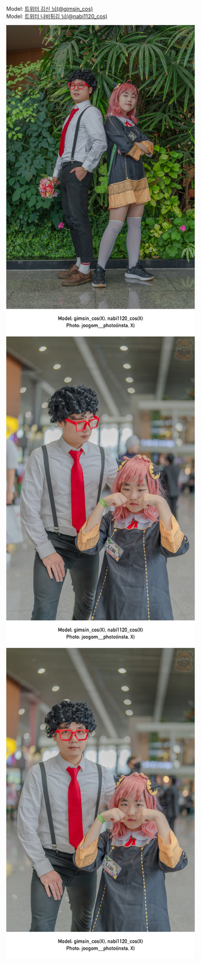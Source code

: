 ﻿---
dddd: 2024.07.20 서코
nickname: 김신+나비튀김
sns_type: x
sns_id: gimsin_cos, nabi1120_cos
---

<a name="gimsin_cos+nabi1120_cos"></a>
Model: <a href="https://x.com/gimsin_cos" target="_blank">트위터 김신 님(@gimsin_cos)</a>  
Model: <a href="https://x.com/nabi1120_cos" target="_blank">트위터 나비튀김 님(@nabi1120_cos)</a>

<!-- ![DSC03441-2.jpg](/assets/img/2024/07-20/김신+나비튀김/DSC03441-2.jpg) -->
<!-- ![DSC03444-2.jpg](/assets/img/2024/07-20/김신+나비튀김/DSC03444-2.jpg) -->
![DSC03445-2.jpg](/assets/img/2024/07-20/김신+나비튀김/DSC03445-2.jpg)
![DSC03510-2.jpg](/assets/img/2024/07-20/김신+나비튀김/DSC03510-2.jpg)
![DSC03512-2.jpg](/assets/img/2024/07-20/김신+나비튀김/DSC03512-2.jpg)
<!-- ![DSC03513-2.jpg](/assets/img/2024/07-20/김신+나비튀김/DSC03513-2.jpg) -->
<!-- ![DSC03515-2.jpg](/assets/img/2024/07-20/김신+나비튀김/DSC03515-2.jpg) -->